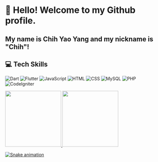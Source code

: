 # 👋 Hello! Welcome to my Github profile.
## My name is Chih Yao Yang and my nickname is "Chih"!

## 💻 Tech Skills
![Dart](https://img.shields.io/badge/dart-%230175C2.svg?style=for-the-badge&logo=dart&logoColor=white)
![Flutter](https://img.shields.io/badge/Flutter-%2302569B.svg?style=for-the-badge&logo=Flutter&logoColor=white)
![JavaScript](https://img.shields.io/badge/javascript-%23323330.svg?style=for-the-badge&logo=javascript&logoColor=%23F7DF1E)
![HTML](https://img.shields.io/badge/HTML-red?style=for-the-badge&logo=html5&logoColor=FFFFFF&labelColor=ff8c00&color=ff8c00)
![CSS](https://img.shields.io/badge/CSS-red?style=for-the-badge&logo=css3&logoColor=FFFFFF&labelColor=006bc0&color=006bc0)
![MySQL](https://img.shields.io/badge/mysql-red?style=for-the-badge&logo=mysql&logoColor=FFFFFF&labelColor=006bc0&color=006bc0)
![PHP](https://img.shields.io/badge/php-red?style=for-the-badge&logo=php&logoColor=FFFFFF&labelColor=006bc0&color=006bc0)
![CodeIgniter](https://img.shields.io/badge/CodeIgniter-red?style=for-the-badge&logo=CodeIgniter&logoColor=FFFFFF&labelColor=006bc0&color=006bc0)




<div>
<a href="https://github.com/chihyaoyangRL">
<img loading="lazy" height="180em" src="https://github-readme-stats.vercel.app/api/top-langs/?username=chihyaoyangRL&layout=compact&langs_count=7&theme=dracula"/>
<img loading="lazy" height="180em" src="https://github-readme-stats.vercel.app/api?username=chihyaoyangRL&show_icons=true&theme=dracula&include_all_commits=true&count_private=true"/>
</div>


![Snake animation](https://github.com/chihyaoyangRL/chihyaoyangRL/blob/output/github-contribution-grid-snake.svg)
